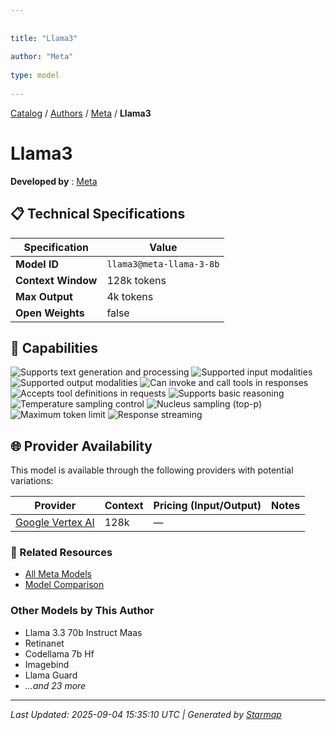 ```yaml
---
  
  
title: "Llama3"
  
author: "Meta"
  
type: model
  
---
```

  
  
  
[Catalog](../../../..) / [Authors](../../..) / [Meta](../..) / **Llama3**
  
  
# Llama3
  
**Developed by**
: 
[Meta](../)
  
  
## 📋 Technical Specifications
  
| Specification | Value |
|---------|---------|
| **Model ID** | `llama3@meta-llama-3-8b` |
| **Context Window** | 128k tokens |
| **Max Output** | 4k tokens |
| **Open Weights** | false |

  
## 🎯 Capabilities
  
![Supports text generation and processing](https://img.shields.io/badge/text-✓-blue) ![Supported input modalities](https://img.shields.io/badge/input-text-teal) ![Supported output modalities](https://img.shields.io/badge/output-text-cyan) ![Can invoke and call tools in responses](https://img.shields.io/badge/tool__calls-✓-yellow) ![Accepts tool definitions in requests](https://img.shields.io/badge/tools-✓-yellow) ![Supports basic reasoning](https://img.shields.io/badge/reasoning-✓-lime) ![Temperature sampling control](https://img.shields.io/badge/temperature-core-red) ![Nucleus sampling (top-p)](https://img.shields.io/badge/top__p-core-red) ![Maximum token limit](https://img.shields.io/badge/max__tokens-core-blue) ![Response streaming](https://img.shields.io/badge/streaming-✓-cyan)
  
  
## 🌐 Provider Availability
  
This model is available through the following providers with potential variations:
  
  
| Provider | Context | Pricing (Input/Output) | Notes |
|---------|---------|---------|---------|
| [Google Vertex AI](../../../providers/google-vertex/models/llama3-at-meta-llama-3-8b.md) | 128k | — |  |

  
### 🔗 Related Resources
  
- [All Meta Models](../)
- [Model Comparison](../../../../models/)
  
  
### Other Models by This Author
  
- Llama 3.3 70b Instruct Maas
- Retinanet
- Codellama 7b Hf
- Imagebind
- Llama Guard
- _...and 23 more_
  
  
---
*Last Updated: 2025-09-04 15:35:10 UTC | Generated by [Starmap](https://github.com/agentstation/starmap)*